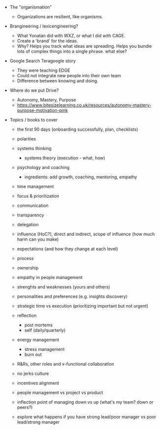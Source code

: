 * The "organismation"
    * Organizations are resilient, like organisms.
* Brangineering / lexicengineering?
    * What Yonatan did with WXZ, or what I did with CAGE.
    * Create a 'brand' for the ideas.
    * Why? Helps you track what ideas are spreading. Helps you bundle lots of complex things into a single phrase. what else?

* Google Search Teragoogle story   
    * They were teaching EDGE
    * Could not integrate new people into their own team
    * Difference between knowing and doing.

* Where do we put Drive? 
    * Autonomy, Mastery, Purpose
    * https://www.bitesizelearning.co.uk/resources/autonomy-mastery-purpose-motivation-pink

* Topics / books to cover
    * the first 90 days (onboarding successfully, plan, checklists)
    * polarities
    * systems thinking
        * systems theory (execution - what, how)
    * psychology and coaching
        * ingredients: add growth, coaching, mentoring, empathy


    * time management
    * focus & prioritization
    * communication
    * transparency
    * delegation
    * influence (HoC?), direct and indirect, scope of influence (how much harm can you make)
    * expectations (and how they change at each level)
    * process
    * ownership
    * empathy in people management
    * strenghts and weaknesses (yours and others)
    * personalities and preferences (e.g. insights discovery)
    * strategic time vs execution (prioritizing important but not urgent)
    * reflection
        * post mortems
        * self (daily/quarterly)
    * energy management
        * stress management
        * burn out
    * R&Rs, other roles and x-functional collaboration
    * no jerks culture
    * incentives alignment
    * people management vs project vs product
    * inflection point of managing down vs up (what's my team? down or peers?)
    * explore what happens if you have strong lead/poor manager vs poor lead/strong manager
